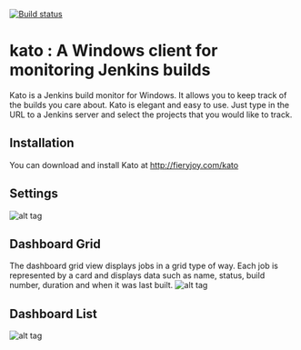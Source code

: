 [![Build status](https://ci.appveyor.com/api/projects/status/98vomkkdrwydhmjj?svg=true)](https://ci.appveyor.com/project/DavidRogers/kato)

# kato : A Windows client for monitoring Jenkins builds
Kato is a Jenkins build monitor for Windows. It allows you to keep track of the builds you care about.
Kato is elegant and easy to use. Just type in the URL to a Jenkins server and select the projects that you would like to track.

## Installation
You can download and install Kato at http://fieryjoy.com/kato

## Settings
![alt tag](https://raw.githubusercontent.com/aliozgur/kato/master/media/Settings_02.png)

## Dashboard Grid
The dashboard grid view displays jobs in a grid type of way. Each job is represented by a card and displays data such as name, status, build number, duration and when it was last built.
![alt tag](https://raw.githubusercontent.com/aliozgur/kato/master/media/dashbaord_00.png)

## Dashboard List
![alt tag](https://raw.githubusercontent.com/aliozgur/kato/master/media/Dashbaord_01.png)
